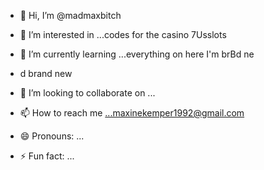 - 👋 Hi, I’m @madmaxbitch
- 👀 I’m interested in ...codes for the casino 7Usslots
- 🌱 I’m currently learning ...everything on here I'm brBd ne

  
- d brand new
- 💞️ I’m looking to collaborate on ...
- 📫 How to reach me ...maxinekemper1992@gmail.com 
- 😄 Pronouns: ...
- ⚡ Fun fact: ...

<!---
madmaxbitch/madmaxbitch is a ✨ special ✨ repository because its `README.md` (this file) appears on your GitHub profile.
You can click the Preview link to take a look at your changes.
--->


